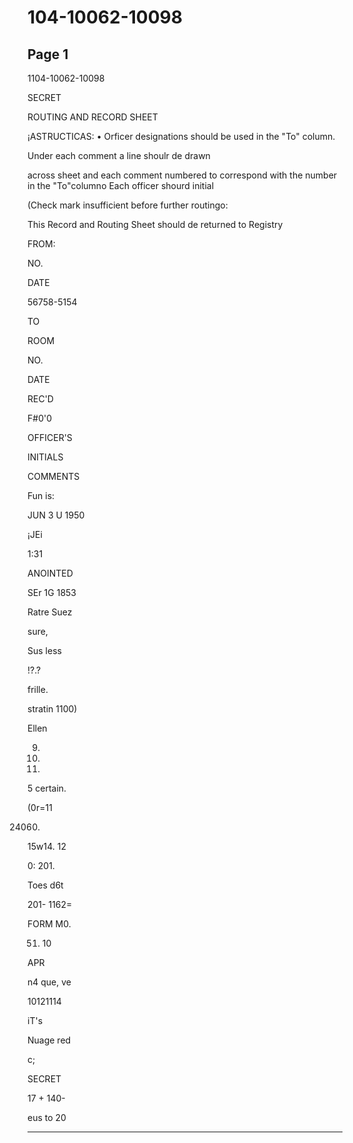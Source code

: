 # 104-10062-10098

## Page 1

1104-10062-10098

SECRET

ROUTING AND RECORD SHEET

¡ASTRUCTICAS: • Orficer designations should be used in the "To" column.

Under each comment a line shoulr de drawn

across sheet and each comment numbered to correspond with the number in the "To"columno Each officer shourd initial

(Check mark insufficient before further routingo:

This Record and Routing Sheet should de returned to Registry

FROM:

NO.

DATE

56758-5154

TO

ROOM

NO.

DATE

REC'D

F#0'0

OFFICER'S

INITIALS

COMMENTS

Fun is:

JUN 3 U 1950

¡JEi

1:31

ANOINTED

SEr 1G 1853

Ratre Suez

sure,

Sus less

!?.?

frille.

stratin 1100)

Ellen

9.

10.

21.

5 certain.

(0r=11

24060)

15w14. 12

0: 201.

Toes d6t

201- 1162=

FORM M0.

51. 10

APR

n4 que, ve

10121114

iT's

Nuage red

c;

SECRET

17 + 140-

eus to 20

---

